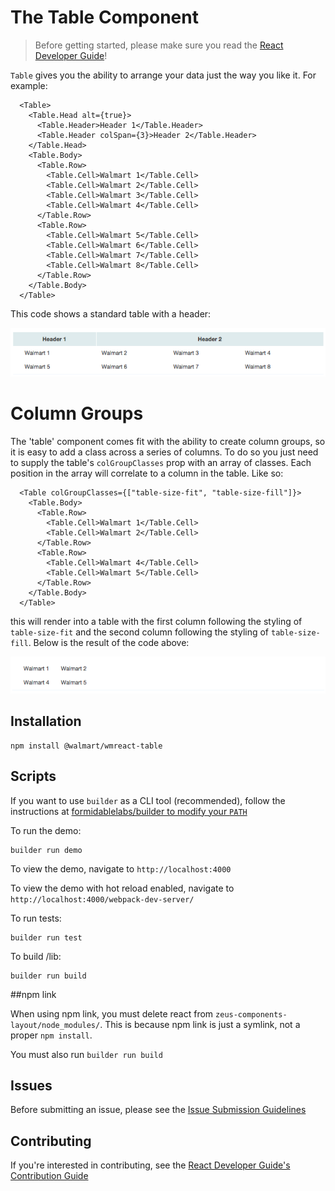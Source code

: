 # The Table Component

> Before getting started, please make sure you read the [React Developer Guide](https://gecgithub01.walmart.com/react/react-dev-guide)!

`Table` gives you the ability to arrange your data just the way you like it. For example:

```
  <Table>
    <Table.Head alt={true}>
      <Table.Header>Header 1</Table.Header>
      <Table.Header colSpan={3}>Header 2</Table.Header>
    </Table.Head>
    <Table.Body>
      <Table.Row>
        <Table.Cell>Walmart 1</Table.Cell>
        <Table.Cell>Walmart 2</Table.Cell>
        <Table.Cell>Walmart 3</Table.Cell>
        <Table.Cell>Walmart 4</Table.Cell>
      </Table.Row>
      <Table.Row>
        <Table.Cell>Walmart 5</Table.Cell>
        <Table.Cell>Walmart 6</Table.Cell>
        <Table.Cell>Walmart 7</Table.Cell>
        <Table.Cell>Walmart 8</Table.Cell>
      </Table.Row>
    </Table.Body>
  </Table>
```

This code shows a standard table with a header:

![table header demo](./images/table-with-header.png)

# Column Groups

The 'table' component comes fit with the ability to create column groups, so it is easy to
add a class across a series of columns. To do so you just need to supply the table's
`colGroupClasses` prop with an array of classes. Each position in the array will correlate to
a column in the table. Like so:

```
  <Table colGroupClasses={["table-size-fit", "table-size-fill"]}>
    <Table.Body>
      <Table.Row>
        <Table.Cell>Walmart 1</Table.Cell>
        <Table.Cell>Walmart 2</Table.Cell>
      </Table.Row>
      <Table.Row>
        <Table.Cell>Walmart 4</Table.Cell>
        <Table.Cell>Walmart 5</Table.Cell>
      </Table.Row>
    </Table.Body>
  </Table>
```

this will render into a table with the first column following the styling of `table-size-fit` and
the second column following the styling of `table-size-fill`. Below is the result of the code above:

![table col group demo](./images/table-with-col-group.png)

## Installation

```
npm install @walmart/wmreact-table
```


## Scripts

If you want to use `builder` as a CLI tool (recommended), follow the instructions at [formidablelabs/builder to modify your `PATH`](https://github.com/formidablelabs/builder#local-install)

To run the demo:

```
builder run demo
```

To view the demo, navigate to `http://localhost:4000`

To view the demo with hot reload enabled, navigate to `http://localhost:4000/webpack-dev-server/`

To run tests:

```
builder run test
```

To build /lib:

```
builder run build
```

##npm link

When using npm link, you must delete react from `zeus-components-layout/node_modules/`. This is because npm link is just a symlink, not a proper `npm install`.

You must also run `builder run build`

## Issues

Before submitting an issue, please see the [Issue Submission Guidelines](https://gecgithub01.walmart.com/react/react-dev-guide#submitting-issues)

## Contributing

If you're interested in contributing, see the [React Developer Guide's Contribution Guide](https://gecgithub01.walmart.com/react/react-dev-guide#contributing)
